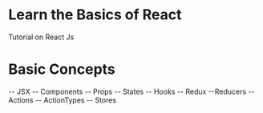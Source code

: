 # Learn the Basics of React
Tutorial on React Js

# Basic Concepts
 -- JSX
 -- Components
 -- Props 
 -- States
 -- Hooks
 -- Redux
   --Reducers
   -- Actions
   -- ActionTypes
   -- Stores
